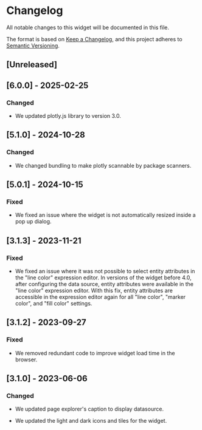 # Changelog

All notable changes to this widget will be documented in this file.

The format is based on [Keep a Changelog](https://keepachangelog.com/en/1.0.0/), and this project adheres to [Semantic Versioning](https://semver.org/spec/v2.0.0.html).

## [Unreleased]

## [6.0.0] - 2025-02-25

### Changed

-   We updated plotly.js library to version 3.0.

## [5.1.0] - 2024-10-28

### Changed

-   We changed bundling to make plotly scannable by package scanners.

## [5.0.1] - 2024-10-15

### Fixed

-   We fixed an issue where the widget is not automatically resized inside a pop up dialog.

## [3.1.3] - 2023-11-21

### Fixed

-   We fixed an issue where it was not possible to select entity attributes in the "line color" expression editor. In versions of the widget before 4.0, after configuring the data source, entity attributes were available in the "line color" expression editor. With this fix, entity attributes are accessible in the expression editor again for all "line color", "marker color", and "fill color" settings.

## [3.1.2] - 2023-09-27

### Fixed

-   We removed redundant code to improve widget load time in the browser.

## [3.1.0] - 2023-06-06

### Changed

-   We updated page explorer's caption to display datasource.

-   We updated the light and dark icons and tiles for the widget.

